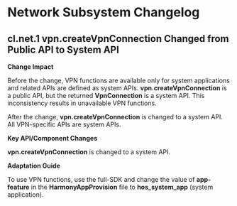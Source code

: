 # Network Subsystem Changelog

## cl.net.1 vpn.createVpnConnection Changed from Public API to System API

**Change Impact**

Before the change, VPN functions are available only for system applications and related APIs are defined as system APIs. **vpn.createVpnConnection** is a public API, but the returned **VpnConnection** is a system API. This inconsistency results in unavailable VPN functions.

After the change, **vpn.createVpnConnection** is changed to a system API. All VPN-specific APIs are system APIs.

**Key API/Component Changes**

**vpn.createVpnConnection** is changed to a system API.

**Adaptation Guide**

To use VPN functions, use the full-SDK and change the value of **app-feature** in the **HarmonyAppProvision** file to **hos_system_app** (system application).
